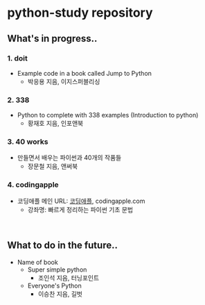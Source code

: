 # python-study repository

## What's in progress..


### 1. doit
- Example code in a book called Jump to Python
  - 박응용 지음, 이지스퍼블리싱

### 2. 338
- Python to complete with 338 examples (Introduction to python)
  - 황재호 지음, 인포앤북

### 3. 40 works
- 만들면서 배우는 파이썬과 40개의 작품들
  - 장문철 지음, 앤써북

### 4. codingapple
- 코딩애플 메인 URL: [코딩애플](https://codingapple.com/), codingapple.com
  - 강좌명: 빠르게 정리하는 파이썬 기초 문법

<br>

## What to do in the future..
- Name of book
  - Super simple python
    - 조인석 지음, 터닝포인트 
  - Everyone's Python
    - 이승찬 지음, 길벗
